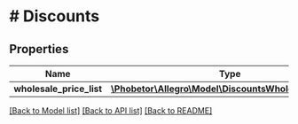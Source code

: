 # # Discounts

## Properties

Name | Type | Description | Notes
------------ | ------------- | ------------- | -------------
**wholesale_price_list** | [**\Phobetor\Allegro\Model\DiscountsWholesalePriceList**](DiscountsWholesalePriceList.md) |  | [optional]

[[Back to Model list]](../../README.md#models) [[Back to API list]](../../README.md#endpoints) [[Back to README]](../../README.md)
